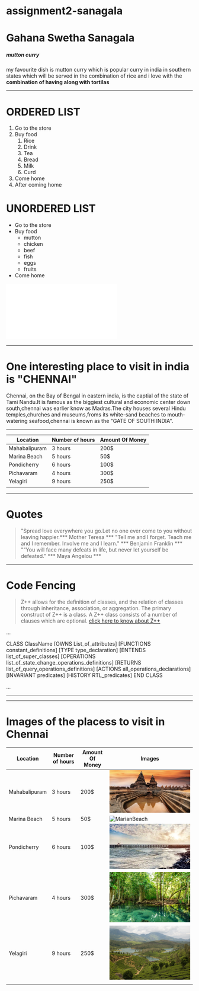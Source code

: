 # assignment2-sanagala
# Gahana Swetha Sanagala
##### mutton curry
my favourite dish is mutton curry which is popular curry in india in southern states which will be served in the combination of rice and i love with the
**combination of having along with tortilas** 

__________________________________________
# ORDERED LIST
1. Go to the store
2. Buy food
   1. Rice
   2. Drink
   3. Tea
   4. Bread
   5. Milk
   6. Curd
3. Come home
4. After coming home

# UNORDERED LIST
*  Go to the store
*  Buy food
   * mutton
   * chicken
   * beef
   * fish
   * eggs
   * fruits
* Come home    

![link for about me](AboutMe.md)

--------------------------------------------------------
# One interesting place to visit in india is "CHENNAI"
 
 Chennai, on the Bay of Bengal in eastern india, is the captial of the state of Tami Nandu.It is famous as the biggiest cultural and economic center down south,chennai was earlier know as Madras.The city houses several Hindu temples,churches and museums,froms its white-sand beaches to mouth-watering seafood,chennai is known as the "GATE OF SOUTH INDIA".

-----------------------------------------------------------

|  Location    |   Number of hours |  Amount Of Money |
|--------------|-------------------|----------------  |
| Mahabalipuram|       3 hours     |   200$           |
| Marina Beach |       5 hours     |     50$          |
| Pondicherry  |       6 hours     |     100$         |
| Pichavaram   |       4 hours     |     300$         |
| Yelagiri     |       9 hours     |     250$         |
|              |                   |                  |

---------------------------------------------------------

# Quotes

> "Spread love everywhere you go.Let no one ever come to you without leaving happier.*** Mother Teresa ***
> "Tell me and I forget. Teach me and I remember. Involve me and I learn." *** Benjamin Franklin ***
> ""You will face many defeats in life, but never let yourself be defeated." *** Maya Angelou ***

---------------------------------------------------------

# Code Fencing 

> Z++ allows for the definition of classes, and the relation of classes through inheritance, association, or aggregation. The primary construct of Z++ is a class. A Z++ class consists of a number of clauses which are optional.
[click here to know about Z++](https://en.wikipedia.org/wiki/List_of_programming_languages)

...

CLASS ClassName
  [OWNS List_of_attributes]
  [FUNCTIONS constant_definitions]
  [TYPE type_declaration]
  [ENTENDS list_of_super_classes]
  [OPERATIONS list_of_state_change_operations_definitions]
  [RETURNS list_of_query_operations_definitions]
  [ACTIONS all_operations_declarations]
  [INVARIANT predicates]
  [HISTORY RTL_predicates]
END CLASS

...

***

----------------------------------------------------------

# Images of the placess to visit in Chennai

|  Location    |   Number of hours |  Amount Of Money |             Images                     |        
|--------------|-------------------|------------------|----------------------------------------|
| Mahabalipuram|       3 hours     |   200$           |![Mahabalipuram](mahabalipuram.jpg)     |
| Marina Beach |       5 hours     |     50$          |![MarianBeach](marienabeachchennai.jpg) |
| Pondicherry  |       6 hours     |     100$         |![Pondicherry](Pondichery.jpg)          |
| Pichavaram   |       4 hours     |     300$         |![Pichavaram](pichavaram.jpg)           |
| Yelagiri     |       9 hours     |     250$         |![Yelagiri](yelagiri.jpg)               |
|              |                   |                  |                                        |